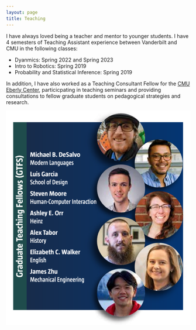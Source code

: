```yaml
---
layout: page
title: Teaching
---
```

I have always loved being a teacher and mentor to younger students. I have 4 semesters of Teaching Assistant experience between Vanderbilt and CMU in the following classes:

* Dyanmics: Spring 2022 and Spring 2023
* Intro to Robotics: Spring 2019
* Probability and Statistical Inference: Spring 2019

In addition, I have also worked as a Teaching Consultant Fellow for the
[CMU Eberly Center](https://www.cmu.edu/teaching/index.html), particicpating in teaching seminars and providing consultations to fellow graduate students on pedagogical strategies and research.

<img src="/assets/img/gtf.png" alt="Me" width="600" class="center"/>
